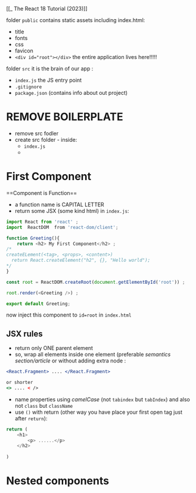 [[_ The React 18 Tutorial (2023)]]


folder `public` contains static assets including index.html:
- title
- fonts
- css
- favicon
- `<div id="root"></div>` the entire application lives here!!!!!

folder `src` it is the brain of our app :
- `index.js` the JS entry point
- `.gitignore`
- `package.json` (contains info about out project)


# REMOVE BOILERPLATE
- remove src fodler
- create src folder - inside:
	- `index.js`
	- 

# First Component
==Component is Function==
- a function name is CAPITAL LETTER
- return some JSX (some kind html)
in `index.js`:
```js
import React from 'react' ;
import  ReactDOM  from 'react-dom/client';

function Greeting(){
    return <h2> My First Component</h2> ;
/*
createELement(<tag>, <props>, <content>)
  return React.createElement("h2", {}, "Hello world");
*/
}

const root = ReactDOM.createRoot(document.getElementById('root')) ;

root.render(<Greeting />) ;

export default Greeting;
```
now inject this component to `id=root` in `index.html`


## JSX rules
- return only ONE parent element
- so, wrap all elements inside one element (preferable *semantics section/article* or without adding extra node :
```jsx
<React.Fragment> .... </React.Fragment>

or shorter
<> .... < />
```
- name properties using *camelCase* (not `tabindex` but `tabIndex`) and also not `class` but `className`
- use `()` with return (other way you have place your first open tag just after `return`):
```js
return (
	<h1> 
		<p> ......</p>
    </h2>
	
)
```

# Nested components












